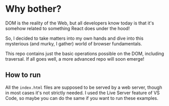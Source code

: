 # Why bother?

DOM is the reality of the Web, but all developers know today is that it's somehow related to something React does under the hood!

So, I decided to take matters into my own hands and dive into this mysterious (and murky, I gather) world of browser fundamentals.

This repo contains just the basic operations possible on the DOM, including traversal. If all goes well, a more advanced repo will soon emerge!

## How to run

All the `index.html` files are supposed to be served by a web server, though in most cases it's not strictly needed. I used the Live Server feature of VS Code, so maybe you can do the same if you want to run these examples.
